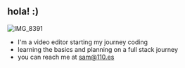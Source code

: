 ## hola! :)
![IMG_8391](https://github.com/user-attachments/assets/cc4bff77-eb83-413e-bc58-3896242a1c3e) 
- I'm a video editor starting my journey coding
- learning the basics and planning on a full stack journey
- you can reach me at sam@110.es

<!--
**sanchez-sam/sanchez-sam** is a ✨ _special_ ✨ repository because its `README.md` (this file) appears on your GitHub profile.

Here are some ideas to get you started:

- 🔭 I’m currently working on ...
- 🌱 I’m currently learning ...
- 👯 I’m looking to collaborate on ...
- 🤔 I’m looking for help with ...
- 💬 Ask me about ...
- 📫 How to reach me: ...![IMG_8391](https://github.com/user-attachments/assets/cc4bff77-eb83-413e-bc58-3896242a1c3e)

- 😄 Pronouns: ...
- ⚡ Fun fact: ...
-->
